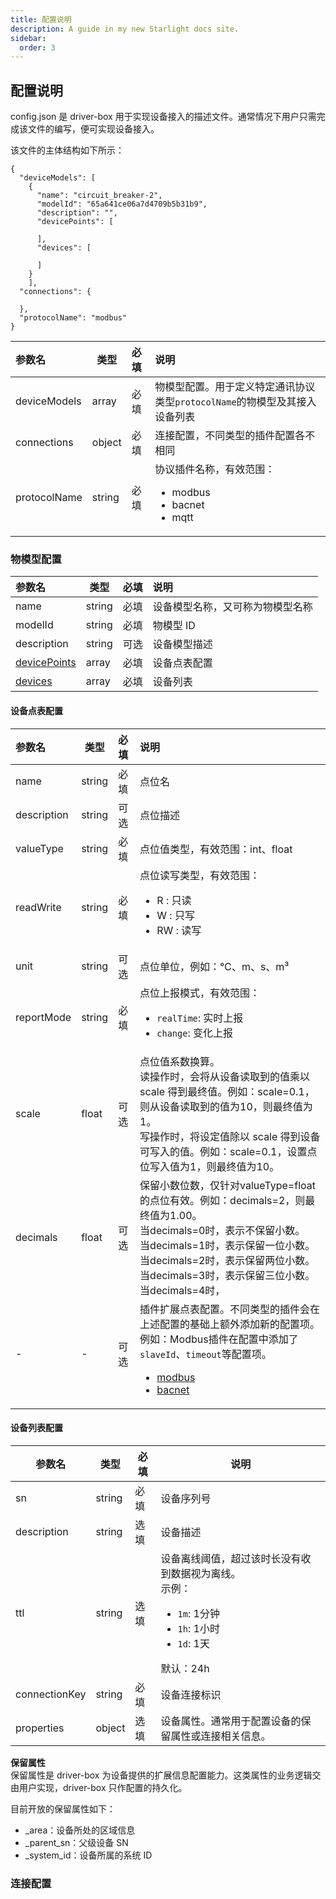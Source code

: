 ```yaml
---
title: 配置说明
description: A guide in my new Starlight docs site.
sidebar:
  order: 3
---
```


## 配置说明
config.json 是 driver-box 用于实现设备接入的描述文件。通常情况下用户只需完成该文件的编写，便可实现设备接入。

该文件的主体结构如下所示：
```json5
{
  "deviceModels": [
    {
      "name": "circuit_breaker-2",
      "modelId": "65a641ce06a7d4709b5b31b9",
      "description": "",
      "devicePoints": [
      
      ],
      "devices": [
      
      ]
    }
    ],
  "connections": {
    
  },
  "protocolName": "modbus"
}
```

| 参数名                                | 类型     | 必填 | 说明                                                               |
|:-----------------------------------|--------|:---|:-----------------------------------------------------------------|
| deviceModels                        | array  | 必填 | 物模型配置。用于定义特定通讯协议类型`protocolName`的物模型及其接入设备列表                     |
| connections                         | object | 必填 | 连接配置，不同类型的插件配置各不相同                                               |
| protocolName                        | string | 必填 | 协议插件名称，有效范围：<ul><li>modbus</li><li>bacnet</li><li>mqtt</li></ul> |

### 物模型配置

| 参数名                                | 类型     | 必填 | 说明               |
|:-----------------------------------|--------|:---|:-----------------|
| name                               | string | 必填 | 设备模型名称，又可称为物模型名称 |
| modelId                            | string | 必填 | 物模型 ID           |
| description                        | string | 可选 | 设备模型描述           |
| [devicePoints](#设备点表配置) | array | 必填 | 设备点表配置           |
| [devices](#设备列表配置)         | array | 必填 | 设备列表             |




#### 设备点表配置

| 参数名         | 类型     | 必填 | 说明                                                                                                                                                                                   |
|:------------|--------|:---|:-------------------------------------------------------------------------------------------------------------------------------------------------------------------------------------|
| name        | string | 必填 | 点位名                                                                                                                                                                                  |
| description | string | 可选 | 点位描述                                                                                                                                                                                 |
| valueType   | string | 必填 | 点位值类型，有效范围：int、float                                                                                                                                                                 |
| readWrite   | string | 必填 | 点位读写类型，有效范围：<ul><li>R : 只读</li><li>W : 只写</li><li>RW : 读写</li></ul>                                                                                                                  |
| unit        | string | 可选 | 点位单位，例如：℃、m、s、m³                                                                                                                                                                     |
| reportMode  | string | 必填 | 点位上报模式，有效范围：<ul><li>`realTime`: 实时上报</li><li>`change`: 变化上报</li></ul>                                                                                                                |
| scale       | float  | 可选 | 点位值系数换算。<br/>读操作时，会将从设备读取到的值乘以 scale 得到最终值。例如：scale=0.1，则从设备读取到的值为10，则最终值为1。<br/>写操作时，将设定值除以 scale 得到设备可写入的值。例如：scale=0.1，设置点位写入值为1，则最终值为10。                                         |
| decimals    | float  | 可选 | 保留小数位数，仅针对valueType=float的点位有效。例如：decimals=2，则最终值为1.00。<br/>当decimals=0时，表示不保留小数。<br/>当decimals=1时，表示保留一位小数。<br/>当decimals=2时，表示保留两位小数。<br/>当decimals=3时，表示保留三位小数。<br/>当decimals=4时， |
|-|-| 可选 | 插件扩展点表配置。不同类型的插件会在上述配置的基础上额外添加新的配置项。例如：Modbus插件在配置中添加了`slaveId`、`timeout`等配置项。<br/><ul><li>[modbus](#modbus连接配置)</li><li>[bacnet](#bacnet连接配置)</li></ul>                             |

#### 设备列表配置
| 参数名         | 类型     | 必填 | 说明                                                                                                  |                                                                                                                                                                                 
|-------------|----|----|-----------------------------------------------------------------------------------------------------|
| sn          |string| 必填 | 设备序列号                                                                                               |
| description |string| 选填 | 设备描述                                                                                                |
| ttl         |string| 选填 | 设备离线阈值，超过该时长没有收到数据视为离线。<br/>示例：<ul><li>`1m`: 1分钟</li><li>`1h`: 1小时</li><li>`1d`: 1天</li></ul>默认：24h |
|connectionKey|string| 必填 | 设备连接标识                                                                                              |
|properties|object| 选填 | 设备属性。通常用于配置设备的保留属性或连接相关信息。                                                                          |
**保留属性**    
保留属性是 driver-box 为设备提供的扩展信息配置能力。这类属性的业务逻辑交由用户实现，driver-box 只作配置的持久化。

目前开放的保留属性如下：
- _area：设备所处的区域信息
- _parent_sn：父级设备 SN
- _system_id：设备所属的系统 ID

### 连接配置

